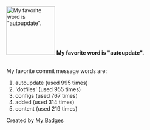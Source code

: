 <img src="https://my-badges.github.io/my-badges/favorite-word.png" alt="My favorite word is &quot;autoupdate&quot;." title="My favorite word is &quot;autoupdate&quot;." width="128">
<strong>My favorite word is &quot;autoupdate&quot;.</strong>
<br><br>

My favorite commit message words are:

1. autoupdate (used 995 times)
2. 'dotfiles' (used 955 times)
3. configs (used 767 times)
4. added (used 314 times)
5. content (used 219 times)


Created by <a href="https://github.com/my-badges/my-badges">My Badges</a>